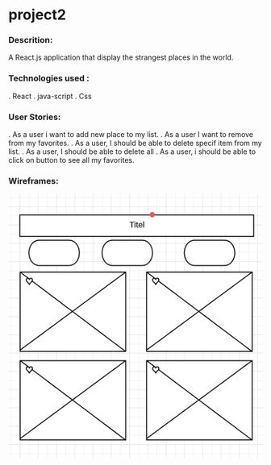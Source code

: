 # project2

### Descrition:
A React.js application that display the strangest places in the world.
### Technologies used :
. React
. java-script
. Css
### User Stories:
. As a user i want to add new place to my list.
. As a user I want to remove from my favorites.
. As a user, I should be able to delete specif item from my list.
. As a user, I should be able to delete all
. As a user, i should be able to click on button to see all my favorites.
### Wireframes:
![wireframes](/photo.PNG)

